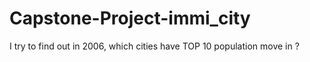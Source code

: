 # Capstone-Project-immi_city
I try to find out in 2006, which cities have TOP 10 population move in ?
